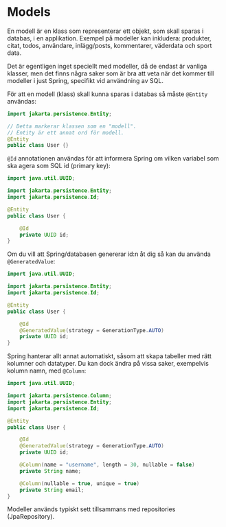 # Models

En modell är en klass som representerar ett objekt, som skall sparas i databas, i en applikation. Exempel på modeller kan inkludera: produkter, citat, todos, användare, inlägg/posts, kommentarer, väderdata och sport data.

Det är egentligen inget speciellt med modeller, då de endast är vanliga klasser, men det finns några saker som är bra att veta när det kommer till modeller i just Spring, specifikt vid användning av SQL.

För att en modell (klass) skall kunna sparas i databas så måste `@Entity` användas:

```java
import jakarta.persistence.Entity;

// Detta markerar klassen som en "modell".
// Entity är ett annat ord för modell.
@Entity
public class User {}
```

`@Id` annotationen användas för att informera Spring om vilken variabel som ska agera som SQL id (primary key):

```java
import java.util.UUID;

import jakarta.persistence.Entity;
import jakarta.persistence.Id;

@Entity
public class User {

    @Id
    private UUID id;
}
```

Om du vill att Spring/databasen genererar id:n åt dig så kan du använda `@GeneratedValue`:

```java
import java.util.UUID;

import jakarta.persistence.Entity;
import jakarta.persistence.Id;

@Entity
public class User {

    @Id
    @GeneratedValue(strategy = GenerationType.AUTO)
    private UUID id;
}
```

Spring hanterar allt annat automatiskt, såsom att skapa tabeller med rätt kolumner och datatyper. Du kan dock ändra på vissa saker, exempelvis kolumn namn, med `@Column`:

```java
import java.util.UUID;

import jakarta.persistence.Column;
import jakarta.persistence.Entity;
import jakarta.persistence.Id;

@Entity
public class User {

    @Id
    @GeneratedValue(strategy = GenerationType.AUTO)
    private UUID id;

    @Column(name = "username", length = 30, nullable = false)
    private String name;

    @Column(nullable = true, unique = true)
    private String email;
}
```

Modeller används typiskt sett tillsammans med repositories (JpaRepository).

